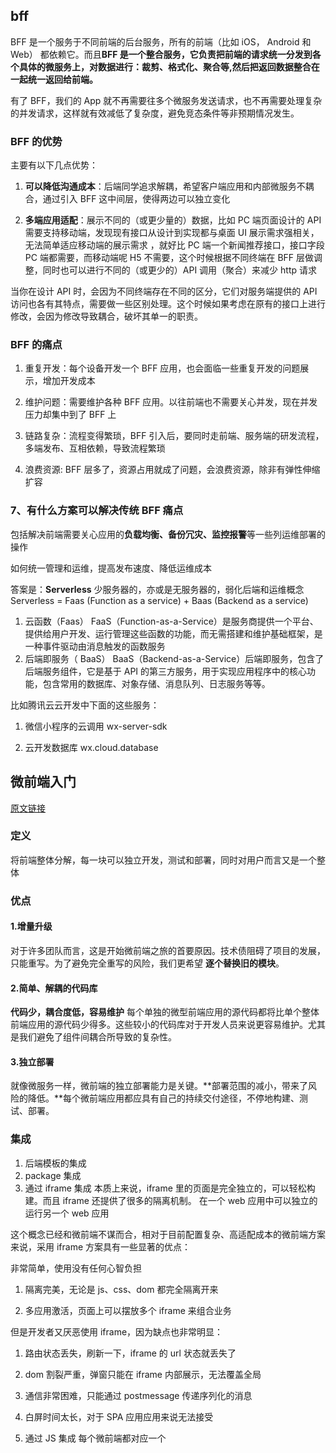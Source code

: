 ## bff

BFF 是一个服务于不同前端的后台服务，所有的前端（比如 iOS， Android 和 Web） 都依赖它。而且**BFF 是一个整合服务，它负责把前端的请求统一分发到各个具体的微服务上，对数据进行：裁剪、格式化、聚合等,然后把返回数据整合在一起统一返回给前端。**

有了 BFF，我们的 App 就不再需要往多个微服务发送请求，也不再需要处理复杂的并发请求，这样就有效减低了复杂度，避免竞态条件等非预期情况发生。

### BFF 的优势

主要有以下几点优势：

1. **可以降低沟通成本**：后端同学追求解耦，希望客户端应用和内部微服务不耦合，通过引入 BFF 这中间层，使得两边可以独立变化

2. **多端应用适配**：展示不同的（或更少量的）数据，比如 PC 端页面设计的 API 需要支持移动端，发现现有接口从设计到实现都与桌面 UI 展示需求强相关，无法简单适应移动端的展示需求 ，就好比 PC 端一个新闻推荐接口，接口字段 PC 端都需要，而移动端呢 H5 不需要，这个时候根据不同终端在 BFF 层做调整，同时也可以进行不同的（或更少的）API 调用（聚合）来减少 http 请求

当你在设计 API 时，会因为不同终端存在不同的区分，它们对服务端提供的 API 访问也各有其特点，需要做一些区别处理。这个时候如果考虑在原有的接口上进行修改，会因为修改导致耦合，破坏其单一的职责。

### BFF 的痛点

1. 重复开发：每个设备开发一个 BFF 应用，也会面临一些重复开发的问题展示，增加开发成本

2. 维护问题：需要维护各种 BFF 应用。以往前端也不需要关心并发，现在并发压力却集中到了 BFF 上

3. 链路复杂：流程变得繁琐，BFF 引入后，要同时走前端、服务端的研发流程，多端发布、互相依赖，导致流程繁琐

4. 浪费资源: BFF 层多了，资源占用就成了问题，会浪费资源，除非有弹性伸缩扩容

### 7、有什么方案可以解决传统 BFF 痛点

包括解决前端需要关心应用的**负载均衡、备份冗灾、监控报警**等一些列运维部署的操作

如何统一管理和运维，提高发布速度、降低运维成本

答案是：**Serverless**
少服务器的，亦或是无服务器的，弱化后端和运维概念
Serverless = Faas (Function as a service) + Baas (Backend as a service)

1. 云函数（Faas）
   FaaS（Function-as-a-Service）是服务商提供一个平台、提供给用户开发、运行管理这些函数的功能，而无需搭建和维护基础框架，是一种事件驱动由消息触发的函数服务
2. 后端即服务（ BaaS）
   BaaS（Backend-as-a-Service）后端即服务，包含了后端服务组件，它是基于 API 的第三方服务，用于实现应用程序中的核心功能，包含常用的数据库、对象存储、消息队列、日志服务等等。

比如腾讯云云开发中下面的这些服务：

1. 微信小程序的云调用 wx-server-sdk

2. 云开发数据库 wx.cloud.database

## 微前端入门

[原文链接](https://juejin.cn/post/6844903953734336525)

### 定义

将前端整体分解，每一块可以独立开发，测试和部署，同时对用户而言又是一个整体

### 优点

#### 1.增量升级

对于许多团队而言，这是开始微前端之旅的首要原因。技术债阻碍了项目的发展，只能重写。为了避免完全重写的风险，我们更希望 **逐个替换旧的模块**。

#### 2.简单、解耦的代码库

**代码少，耦合度低，容易维护**
每个单独的微型前端应用的源代码都将比单个整体前端应用的源代码少得多。这些较小的代码库对于开发人员来说更容易维护。尤其是我们避免了组件间耦合所导致的复杂性。

#### 3.独立部署

就像微服务一样，微前端的独立部署能力是关键。**部署范围的减小，带来了风险的降低。**每个微前端应用都应具有自己的持续交付途径，不停地构建、测试、部署。

### 集成

1. 后端模板的集成
2. package 集成
3. 通过 iframe 集成
   本质上来说，iframe 里的页面是完全独立的，可以轻松构建。而且 iframe 还提供了很多的隔离机制。
   在一个 web 应用中可以独立的运行另一个 web 应用

这个概念已经和微前端不谋而合，相对于目前配置复杂、高适配成本的微前端方案来说，采用 iframe 方案具有一些显著的优点：

非常简单，使用没有任何心智负担

  1. 隔离完美，无论是 js、css、dom 都完全隔离开来

  2. 多应用激活，页面上可以摆放多个 iframe 来组合业务

但是开发者又厌恶使用 iframe，因为缺点也非常明显：

  1. 路由状态丢失，刷新一下，iframe 的 url 状态就丢失了

  1. dom 割裂严重，弹窗只能在 iframe 内部展示，无法覆盖全局

  2. 通信非常困难，只能通过 postmessage 传递序列化的消息

  3. 白屏时间太长，对于 SPA 应用应用来说无法接受

1. 通过 JS 集成
   每个微前端都对应一个 <script> 标签，并且在加载时导出一个全局变量。然后，容器应用程序确定应该安装哪些微应用，并调用相关函数以告知微应用何时以及在何处进行渲染。

2. 通过 Web Component 集成

### 样式

### 共享组件库

### 跨应用通信

### 后端通信

推荐的模式是 Backends For Frontends 模式，其中每个前端应用程序都有一个相应的后端，后端的目的仅仅是为了满足该前端的需求。BFF 模式起初的粒度可能是每个前端平台（PC 页面、手机页面等）对应一个后端应用，但最终会变为每个微应用对应一个后端应用。
这里要说明一下，一个后端应用可能有独立业务逻辑和数据库的，也可能只是下游服务的聚合器。 如果微前端应用只有一个与之通信的 API，并且该 API 相当稳定，那么为它单独构建一个后台可能根本没有太大价值。指导原则是：构建微前端应用的团队不必等待其他团队为其构建什么事物。
因此，如果一个微前端用到的新功能需要后端接口的变更，那么这一前一后两个地方就应该交给一个团队来开发。

1. 应用的加载与切换。

   1. 包括路由的处理
   2. 应用加载的处理
   3. 应用入口的选择。

2. 应用的隔离与通信。
   这是应用已经加载之后面临的问题，
   1. JS 的隔离（也就是副作用的隔离）
   2. 样式的隔离
   3. 也包括父子应用和子子应用之间的通信问题。

## qiankun 微前端实战 （一）入门篇

[原文链接](https://juejin.cn/post/6844904158085021704)

### qiankun 接入 Vue 微应用

qiankun 内部通过 import-entry-html 加载微应用，要求微应用需要导出生命周期钩子函数

#### 注册

```javascript
const apps = [
  /**
   * name: 微应用名称 - 具有唯一性
   * entry: 微应用入口 - 通过该地址加载微应用
   * container: 微应用挂载节点 - 微应用加载完成后将挂载在该节点上
   * activeRule: 微应用触发的路由规则 - 触发路由规则后将加载该微应用
   */
  {
    name: "VueMicroApp",
    entry: "//localhost:10200",
    container: "#frame",
    activeRule: "/vue",
  },
];
```

#### 配置

1. 在 Vue 的入口文件 main.js 中，导出 qiankun 主应用所需要的三个生命周期钩子函数

```javascript
// micro-app-vue/src/public-path.js
if (window.__POWERED_BY_QIANKUN__) {
  // 动态设置 webpack publicPath，防止资源加载出错
  // eslint-disable-next-line no-undef
  __webpack_public_path__ = window.__INJECTED_PUBLIC_PATH_BY_QIANKUN__;
}

// micro-app-vue/src/main.js
import Vue from "vue";
import VueRouter from "vue-router";
import Antd from "ant-design-vue";
import "ant-design-vue/dist/antd.css";

import "./public-path";
import App from "./App.vue";
import routes from "./routes";

Vue.use(VueRouter);
Vue.use(Antd);
Vue.config.productionTip = false;

let instance = null;
let router = null;

/**
 * 渲染函数
 * 两种情况：主应用生命周期钩子中运行 / 微应用单独启动时运行
 */
function render() {
  // 在 render 中创建 VueRouter，可以保证在卸载微应用时，移除 location 事件监听，防止事件污染
  router = new VueRouter({
    // 运行在主应用中时，添加路由命名空间 /vue
    base: window.__POWERED_BY_QIANKUN__ ? "/vue" : "/",
    mode: "history",
    routes,
  });

  // 挂载应用
  instance = new Vue({
    router,
    render: (h) => h(App),
  }).$mount("#app");
}

// 独立运行时，直接挂载应用
if (!window.__POWERED_BY_QIANKUN__) {
  render();
}

/**
 * bootstrap 只会在微应用初始化的时候调用一次，下次微应用重新进入时会直接调用 mount 钩子，不会再重复触发 bootstrap。
 * 通常我们可以在这里做一些全局变量的初始化，比如不会在 unmount 阶段被销毁的应用级别的缓存等。
 */
export async function bootstrap() {
  console.log("VueMicroApp bootstraped");
}

/**
 * 应用每次进入都会调用 mount 方法，通常我们在这里触发应用的渲染方法
 */
export async function mount(props) {
  console.log("VueMicroApp mount", props);
  render(props);
}

/**
 * 应用每次 切出/卸载 会调用的方法，通常在这里我们会卸载微应用的应用实例
 */
export async function unmount() {
  console.log("VueMicroApp unmount");
  instance.$destroy();
  instance = null;
  router = null;
}
```

2. 在配置好了入口文件 main.js 后，我们还需要配置 webpack(vue.config.js)，使 main.js 导出的生命周期钩子函数可以被 qiankun 识别获取。

```javascript
const path = require("path");
module.exports = {
  devServer: {
    // 监听端口
    port: 10200,
    // 关闭主机检查，使微应用可以被 fetch
    disableHostCheck: true,
    // 配置跨域请求头，解决开发环境的跨域问题
    headers: {
      "Access-Control-Allow-Origin": "*",
    },
  },
  configureWebpack: {
    resolve: {
      alias: {
        "@": path.resolve(__dirname, "src"),
      },
    },
    output: {
      // 微应用的包名，这里与主应用中注册的微应用名称一致
      library: "VueMicroApp",
      // 将你的 library 暴露为所有的模块定义下都可运行的方式,
      // 主应用就可以获取到微应用的生命周期钩子函数了。
      libraryTarget: "umd",
      // 按需加载相关，设置为 webpackJsonp_VueMicroApp 即可
      jsonpFunction: `webpackJsonp_VueMicroApp`,
    },
  },
};
```

### qiankun 接入 React 微应用

1.
2.

#### 注册

```javascript
const apps = [
  /**
   * name: 微应用名称 - 具有唯一性
   * entry: 微应用入口 - 通过该地址加载微应用
   * container: 微应用挂载节点 - 微应用加载完成后将挂载在该节点上
   * activeRule: 微应用触发的路由规则 - 触发路由规则后将加载该微应用
   */
  {
    name: "ReactMicroApp",
    entry: "//localhost:10100",
    container: "#frame",
    activeRule: "/react",
  },
];
export default apps;
```

#### 配置

1. 在 React 的入口文件 index.js 中，导出 qiankun 主应用所需要的三个生命周期钩子函数

```javascript
// micro-app-react/src/public-path.js
if (window.__POWERED_BY_QIANKUN__) {
  // 动态设置 webpack publicPath，防止资源加载出错
  // eslint-disable-next-line no-undef
  __webpack_public_path__ = window.__INJECTED_PUBLIC_PATH_BY_QIANKUN__;
}

// micro-app-react/src/index.js
import React from "react";
import ReactDOM from "react-dom";
import "antd/dist/antd.css";

import "./public-path";
import App from "./App.jsx";

/**
 * 渲染函数
 * 两种情况：主应用生命周期钩子中运行 / 微应用单独启动时运行
 */
function render() {
  ReactDOM.render(<App />, document.getElementById("root"));
}

// 独立运行时，直接挂载应用
if (!window.__POWERED_BY_QIANKUN__) {
  render();
}

/**
 * bootstrap 只会在微应用初始化的时候调用一次，下次微应用重新进入时会直接调用 mount 钩子，不会再重复触发 bootstrap。
 * 通常我们可以在这里做一些全局变量的初始化，比如不会在 unmount 阶段被销毁的应用级别的缓存等。
 */
export async function bootstrap() {
  console.log("ReactMicroApp bootstraped");
}

/**
 * 应用每次进入都会调用 mount 方法，通常我们在这里触发应用的渲染方法
 */
export async function mount(props) {
  console.log("ReactMicroApp mount", props);
  render(props);
}

/**
 * 应用每次 切出/卸载 会调用的方法，通常在这里我们会卸载微应用的应用实例
 */
export async function unmount() {
  console.log("ReactMicroApp unmount");
  ReactDOM.unmountComponentAtNode(document.getElementById("root"));
}
```

2. 配置路由空间，以确保主应用可以正确加载微应用

```javascript
// micro-app-react/src/App.jsx
const BASE_NAME = window.__POWERED_BY_QIANKUN__ ? "/react" : "";
const App = () => {
  //...

  return (
    // 设置路由命名空间
    <Router basename={BASE_NAME}>{/* ... */}</Router>
  );
};
```

3. 配置 webpack

```javascript
// npm install react-app-rewired
// 修改 package.json
"scripts": {
  "start": "react-app-rewired start",
  "build": "react-app-rewired build",
  "test": "react-app-rewired test",
  "eject": "react-app-rewired eject"
}
// 新建config-overrides.js
const path = require("path");

module.exports = {
  webpack: (config) => {
    // 微应用的包名，这里与主应用中注册的微应用名称一致
    config.output.library = `ReactMicroApp`;
    // 将你的 library 暴露为所有的模块定义下都可运行的方式
    config.output.libraryTarget = "umd";
    // 按需加载相关，设置为 webpackJsonp_VueMicroApp 即可
    config.output.jsonpFunction = `webpackJsonp_ReactMicroApp`;

    config.resolve.alias = {
      ...config.resolve.alias,
      "@": path.resolve(__dirname, "src"),
    };
    return config;
  },

  devServer: function (configFunction) {
    return function (proxy, allowedHost) {
      const config = configFunction(proxy, allowedHost);
      // 关闭主机检查，使微应用可以被 fetch
      config.disableHostCheck = true;
      // 配置跨域请求头，解决开发环境的跨域问题
      config.headers = {
        "Access-Control-Allow-Origin": "*",
      };
      // 配置 history 模式
      config.historyApiFallback = true;

      return config;
    };
  },
};
```

## qiankun 微前端实战 （二）应用间通信篇

### Actions 通信

### redux 通信

<!-- ------------------ 分割线--------------------->
